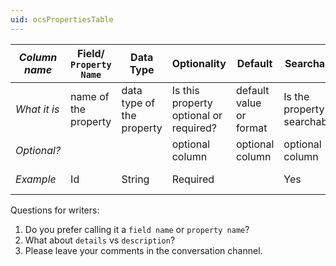 ```yaml
---
uid: ocsPropertiesTable
---
```

|*Column name*| Field/ ``Property Name`` | Data Type | Optionality | Default | Searchable | Details/ ``Description`` |
|-------------|-------|------|----------|---------|------------|---------|
|*What it is*|    name of the property   | data type of the property     |   Is this property optional or required?       |  default value or format       |   Is the property searchable?         |   description of the property      |
|*Optional?*|       |      |   optional column       |   optional column      |      optional column      |         |
|*Example*|  Id     | String     | Required         |         |     Yes       |    Unique identifier     |

Questions for writers:
1. Do you prefer calling it a `field name` or `property name`?
2. What about `details` vs `description`?
3. Please leave your comments in the conversation channel. 
